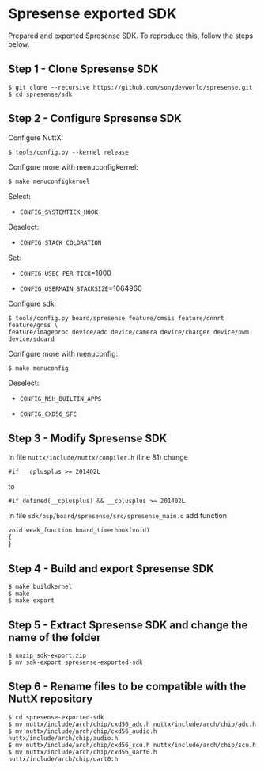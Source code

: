 # Spresense exported SDK

Prepared and exported Spresense SDK. To reproduce this, follow the steps below.

## Step 1 - Clone Spresense SDK

    $ git clone --recursive https://github.com/sonydevworld/spresense.git
    $ cd spresense/sdk

## Step 2 - Configure Spresense SDK

Configure NuttX:

    $ tools/config.py --kernel release

Configure more with menuconfigkernel:

    $ make menuconfigkernel

Select:

* `CONFIG_SYSTEMTICK_HOOK`

Deselect:

* `CONFIG_STACK_COLORATION`

Set:

* `CONFIG_USEC_PER_TICK`=1000

* `CONFIG_USERMAIN_STACKSIZE`=1064960

Configure sdk:

    $ tools/config.py board/spresense feature/cmsis feature/dnnrt feature/gnss \
    feature/imageproc device/adc device/camera device/charger device/pwm device/sdcard

Configure more with menuconfig:

    $ make menuconfig

Deselect:

* `CONFIG_NSH_BUILTIN_APPS`

* `CONFIG_CXD56_SFC`

## Step 3 - Modify Spresense SDK

In file `nuttx/include/nuttx/compiler.h` (line 81) change

    #if __cplusplus >= 201402L

to

    #if defined(__cplusplus) && __cplusplus >= 201402L

In file `sdk/bsp/board/spresense/src/spresense_main.c` add function

    void weak_function board_timerhook(void)
    {
    }

## Step 4 - Build and export Spresense SDK

    $ make buildkernel
    $ make
    $ make export

## Step 5 - Extract Spresense SDK and change the name of the folder

    $ unzip sdk-export.zip
    $ mv sdk-export spresense-exported-sdk

## Step 6 - Rename files to be compatible with the NuttX repository

    $ cd spresense-exported-sdk
    $ mv nuttx/include/arch/chip/cxd56_adc.h nuttx/include/arch/chip/adc.h
    $ mv nuttx/include/arch/chip/cxd56_audio.h nuttx/include/arch/chip/audio.h
    $ mv nuttx/include/arch/chip/cxd56_scu.h nuttx/include/arch/chip/scu.h
    $ mv nuttx/include/arch/chip/cxd56_uart0.h nuttx/include/arch/chip/uart0.h
